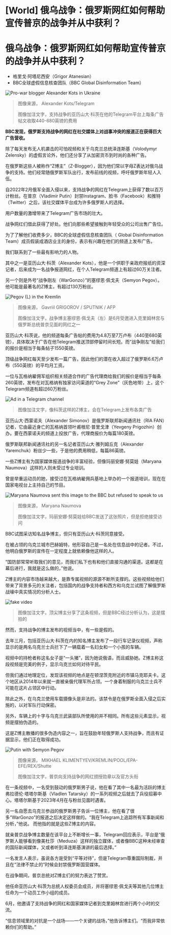 # [World] 俄乌战争：俄罗斯网红如何帮助宣传普京的战争并从中获利？

#  俄乌战争：俄罗斯网红如何帮助宣传普京的战争并从中获利？

  * 格里戈·阿塔尼西安（Grigor Atanesian） 
  * BBC全球虚假信息核查团队（BBC Global Disinformation Team） 


![Pro-war blogger Alexander Kots in Ukraine](_130941940_kots.jpg)

> 图像来源，  Alexander Kots/Telegram
>
> 图像加注文字，支持战争的亚历山大·科茨在他的Telegram平台上每条广告帖文收取440-680英镑的费用

**BBC发现，俄罗斯支持战争的网红在社交媒体上对战事冲突的报道正在获得巨大广告营收。**

除了每天发布无人机袭击的可怕视频和关于乌克兰总统泽连斯基（Volodymyr Zelensky）的虚假言论外，他们还分享了从加密货币到时尚的各种广告。

在俄罗斯这些人被称作“Z博主”（Z-Blogger），因为他们常以字母Z表达对俄乌战争的支持。他们经常随俄罗斯军队出行，发布前线的视频，呼吁俄罗斯年轻人入伍。

自2022年2月俄军全面入侵以来，支持战争的网红在Telegram上获得了数以百万计粉丝。在普京（Vladimir Putin）封禁Instagram、脸书（Facebook）和推特（Twitter）之后，该社交媒体平台成为许多俄罗斯人的选择。

用户数量的激增带来了Telegram广告市场的壮大。

战争网红们借此获得了好处。他们向那些希望接触到年轻受众的公司出售广告位。

为了了解他们收费多少，BBC的全球虚假信息核查团队（ Global Disinformation Team）成员假装成酒店业主的身份，表示有兴趣在他们的频道上发布广告。

我们联系到了一些最有影响力的人物。

其中之一是亚历山大·科茨（Alexander Kots），他是一个供职于亲政府报纸的资深记者，后来成为一名战争报道网红，在个人Telegram频道上有超过60万关注者。

另一个则是外号“战争刚左（WarGonzo）”的塞缪恩·佩戈夫（Semyon Pegov）。他可能是最著名的Z博主，有超过130万粉丝。

![Pegov \(L\) in the Kremlin](_130950236_fce14c57-8087-4c79-a98d-dc43e29b56cb.jpg)

> 图像来源，  Gavriil GRIGOROV / SPUTNIK / AFP
>
> 图像加注文字，战争博主塞缪恩·佩戈夫（左）是6月受邀进入克里姆林宫与俄罗斯总统普京见面的网红之一

亚历山大·科茨说，他的频道每条广告帖的费用为4.8万至7万卢布（440至680英镑），具体取决于广告在他Telegram推送顶部停留时间长短。而“战争刚左”给我们的报价是相当于每条帖子1550英镑。

顶级战争网红每天至少发布一篇广告，因此他们的潜在收入超过了俄罗斯6.6万卢布（550英镑）的平均月工资。

一位与瓦格纳雇佣军组织相关频道合作的广告代理商给我们的报价是相当于每条260英镑，发布在对瓦格纳有独家访问渠道的“Grey Zone”（灰色地带）上，这个Telegram频道有超过60万粉丝。

![Ad in a Telegram channel](_130950242_addkots.jpg)

> 图像加注文字，像科茨这样的Z博主，会在Telegram上发布各类广告

亚历山大·西蒙诺夫（Alexander Simonov）是俄罗斯联邦新闻通讯社（RIA FAN）记者，它由最近身亡的瓦格纳首领叶甫根尼·普里戈津（Yevgeny Prigozhin）创办。要在西蒙诺夫的频道上投放广告，代理商报价为每篇180英镑。

俄罗斯联邦新闻通讯社的另一名记者亚历山大·雅列姆丘克（Alexander Yaremchuk）粉丝少一些，于是他的费用稍低，每篇86英镑。

一些Z博主有为国家媒体报道战争的丰富经验，但像玛丽安娜·努莫娃（Maryana Naumova）这样的人则未受过专业培训。

曾是举重运动员的她，接受过在瓦格纳雇佣兵基地上举办的一个报道培训，现在在国家电视台上主持自己的节目。

![Maryana Naumova sent this image to the BBC but refused to speak to us](_130950240_photo_2023-08-3115.40.30.jpg)

> 图像来源，  Maryana Naumova
>
> 图像加注文字，玛丽安娜·努莫娃给BBC发送了这张照片，但是拒绝接受访问

BBC试图采访知名战争博主，但只有亚历山大·科茨同意接受。

在被占领的乌克兰城市巴赫姆特，他形容自己是一名处在信息战中的记者。不过，他明白俄罗斯的宣传在一定程度上就依赖像他这样的人。

“国防部常常听取我们的意见，而我们私下也有和他们直接沟通的渠道。这都是在幕后进行，我就是这么做的，”他说。

Z博主的内容市场越来越大，是靠专属视频的源源不断所支撑的。这些视频给他们带来了背景多元的关注者，包括国内的战争支持者和西方和乌克兰试图了解俄罗斯战壕中真实情况的分析人士。

![fake video](_130950241_screen2.jpg)

> 图像加注文字，顶尖博主分享了这条视频，但是BBC经过分析认为，这是摆拍的

然而，支持战争的博主发布的视频当中，有一些是假的。

去年三月，包括亚历山大·科茨在内的知名博主发布了一段行车记录仪视频，声称显示的是两名乌克兰士兵拦下了一辆载着一名妇女和一个小孩的车辆。

视频中的持枪者称这名女子是“一头猪”，因为她说俄语，而且威胁她。Z博主称这段视频是完美的例子，显示乌克兰如何对待平民。

但我们通过地理定位，发现该视频的地点是在顿涅茨克附近的市镇马克耶夫卡。这个地区从2014年以来就一直被亲俄代理军所占领。一个身着制服的乌克兰士兵不可能在这片占领区中行动。

除此之外，在乌克兰使用车载摄像头是非法的。该禁令是在俄罗斯全面入侵之后实施的，以对军队行动保密。

另外，车辆上的十字与乌克兰武装部队所使用的并不相同。所有这些元素显示，视频是摆拍伪造的。

这是Z博主散播的很多伪造内容之一，旨在鼓励年轻俄罗斯人支持战争，而且有证据显示，他们正在取得成功。

![Putin with Semyon Pegov](_130950235_83ab3c43-40c5-41c5-891d-b39e34b2f6e8.jpg)

> 图像来源，  MIKHAEL KLIMENTYEV/KREMLIN/POOL/EPA-EFE/REX/Shutte
>
> 图像加注文字，普京向支持战争的网红颁授勋章以及官方头衔

在一条视频中，一名受到鼓动的俄罗斯男子说，他在看了其中一名最为活跃的博主弗拉德伦·塔塔尔斯基（Vladlen Tatarsky）的一系列视频之后就去了兵役招募中心。塔塔尔斯基于2023年4月在与粉丝见面时遇害。

另一名自愿去乌克兰参战的俄罗斯男子告诉一位博主，他在看了很多“WarGonzo”的报道之后决定这样做的。“我在Telegram上追踪所有军事新闻和分析，”他说。 而他指的就是这些Z博主的内容。

就亲普京战争博主数量在该平台上不断增长一事，Telegram回应表示，平台是“俄罗斯人能够看到像美杜莎（Meduza）这样的独立媒体，或者像BBC这种未经审查的国际新闻媒体，又或者听到泽连斯基演讲的最后选择。”

一名发言人表示，虽说各方是受到“平等对待”，但是Telegram尊重国际制裁，并且在“法律不禁止的”时候会封禁俄罗斯国营媒体。

在战争期间，普京总统对Z博主们的努力表达了赞赏。

他任命亚历山大·科茨为总统人权委员会成员，并将塞缪恩·佩戈夫等其他几位博主任命为一个动员工作小组的成员。

6月，他邀请了支持战争的网红和国家媒体记者到克里姆林宫进行两个小时的交流。

“信息领域里的对抗是一个战场——一个关键的战场，”他告诉博主们。“而我非常依赖你们的帮助。”


